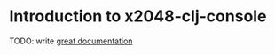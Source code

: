 # Introduction to x2048-clj-console

TODO: write [great documentation](http://jacobian.org/writing/what-to-write/)
